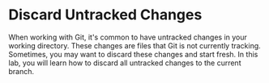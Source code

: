 # Discard Untracked Changes

When working with Git, it's common to have untracked changes in your working directory. These changes are files that Git is not currently tracking. Sometimes, you may want to discard these changes and start fresh. In this lab, you will learn how to discard all untracked changes to the current branch.
